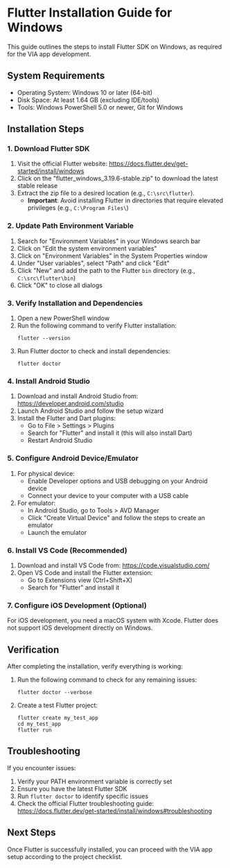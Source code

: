 # Flutter Installation Guide for Windows

This guide outlines the steps to install Flutter SDK on Windows, as required for the VIA app development.

## System Requirements
- Operating System: Windows 10 or later (64-bit)
- Disk Space: At least 1.64 GB (excluding IDE/tools)
- Tools: Windows PowerShell 5.0 or newer, Git for Windows

## Installation Steps

### 1. Download Flutter SDK
1. Visit the official Flutter website: https://docs.flutter.dev/get-started/install/windows
2. Click on the "flutter_windows_3.19.6-stable.zip" to download the latest stable release
3. Extract the zip file to a desired location (e.g., `C:\src\flutter`). 
   - **Important**: Avoid installing Flutter in directories that require elevated privileges (e.g., `C:\Program Files\`)

### 2. Update Path Environment Variable
1. Search for "Environment Variables" in your Windows search bar
2. Click on "Edit the system environment variables"
3. Click on "Environment Variables" in the System Properties window
4. Under "User variables", select "Path" and click "Edit"
5. Click "New" and add the path to the Flutter `bin` directory (e.g., `C:\src\flutter\bin`)
6. Click "OK" to close all dialogs

### 3. Verify Installation and Dependencies
1. Open a new PowerShell window
2. Run the following command to verify Flutter installation:
   ```
   flutter --version
   ```
3. Run Flutter doctor to check and install dependencies:
   ```
   flutter doctor
   ```

### 4. Install Android Studio
1. Download and install Android Studio from: https://developer.android.com/studio
2. Launch Android Studio and follow the setup wizard
3. Install the Flutter and Dart plugins:
   - Go to File > Settings > Plugins
   - Search for "Flutter" and install it (this will also install Dart)
   - Restart Android Studio

### 5. Configure Android Device/Emulator
1. For physical device:
   - Enable Developer options and USB debugging on your Android device
   - Connect your device to your computer with a USB cable
2. For emulator:
   - In Android Studio, go to Tools > AVD Manager
   - Click "Create Virtual Device" and follow the steps to create an emulator
   - Launch the emulator

### 6. Install VS Code (Recommended)
1. Download and install VS Code from: https://code.visualstudio.com/
2. Open VS Code and install the Flutter extension:
   - Go to Extensions view (Ctrl+Shift+X)
   - Search for "Flutter" and install it

### 7. Configure iOS Development (Optional)
For iOS development, you need a macOS system with Xcode. Flutter does not support iOS development directly on Windows.

## Verification

After completing the installation, verify everything is working:

1. Run the following command to check for any remaining issues:
   ```
   flutter doctor --verbose
   ```

2. Create a test Flutter project:
   ```
   flutter create my_test_app
   cd my_test_app
   flutter run
   ```

## Troubleshooting

If you encounter issues:

1. Verify your PATH environment variable is correctly set
2. Ensure you have the latest Flutter SDK
3. Run `flutter doctor` to identify specific issues
4. Check the official Flutter troubleshooting guide: https://docs.flutter.dev/get-started/install/windows#troubleshooting

## Next Steps

Once Flutter is successfully installed, you can proceed with the VIA app setup according to the project checklist. 